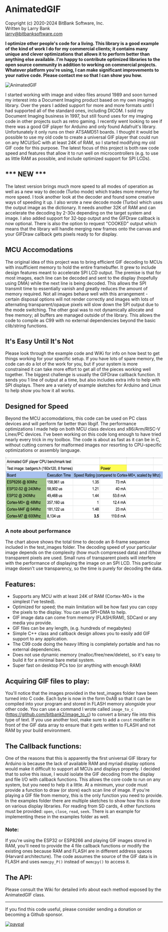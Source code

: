 AnimatedGIF
===========

Copyright (c) 2020-2024 BitBank Software, Inc.<br>
Written by Larry Bank<br>
larry@bitbanksoftware.com<br>

**I optimize other people's code for a living. This library is a good example of the kind of work I do for my commercial clients; it contains many unique and clever optimizations that allows it to perform better than anything else available. I'm happy to contribute optimized libraries to the open source community in addition to working on commercial projects. Whatever platform you're using, I can make significant improvements to your native code. Please contact me so that I can show you how.**

![AnimatedGIF](/demo.jpg?raw=true "AnimatedGIF")

I started working with image and video files around 1989 and soon turned my interest into a Document Imaging product based on my own imaging library. Over the years I added support for more and more formats until I had supported all of the standard ones, including DICOM. I sold my Document Imaging business in 1997, but still found uses for my imaging code in other projects such as retro gaming. I recently went looking to see if there was a good GIF player for Arduino and only found Adafruit's library. Unfortunately it only runs on their ATSAMD51 boards. I thought it would be possible to use my old code to create a universal GIF player that could run on any MCU/SoC with at least 24K of RAM, so I started modifying my old GIF code for this purpose. The latest focus of this project is both raw code speed and features that allow it to run well on microcontrollers (e.g. to use as little RAM as possible, and include optimized support for SPI LCDs).

*** NEW ***
-----------
The latest version brings much more speed to all modes of operation as well as a new way to decode (Turbo mode) which trades more memory for more speed. I took another look at the decoder and found some creative ways of speeding it up. I also wrote a new decode mode (Turbo) which uses the output image as the dictionary. It needs another 32K of RAM and can accelerate the decoding by 2-30x depending on the target system and image. I also added support for 32-bpp output and the GIFDraw callback is now optional. There is also the option to request "COOKED" output which means that the library will handle merging new frames onto the canvas and your GIFDraw callback gets pixels ready to for display.

MCU Accomodations
-----------------

The original idea of this project was to bring efficient GIF decoding to MCUs with insufficient memory to hold the entire framebuffer. It grew to include design features meant to accelerate SPI LCD output. The premise is that for most images, each line can be decoded and sent to the display (hopefully using DMA) while the next line is being decoded. This allows the SPI transmit time to essentially vanish and greatly reduces the amount of memory required. Not all images behave well with this arrangement - certain disposal options will not render correctly and images with lots of alternating transparent/opaque pixels will slow down the SPI output due to the mode switching. The other goal was to not dynamically allocate and free memory; all buffers are managed outside of the library. This allows the code to compile as C99 with no external dependencies beyond the basic clib/string functions.

It's Easy Until It's Not
------------------------
Please look through the example code and WiKi for info on how best to get things working for your specific setup. If you have lots of spare memory, the code can do a lot of the work for you, but if your system is more constrained it can take more effort to get all of the pieces working well together. The biggest challenge is usually the GIFDraw callback function. It sends you 1 line of output at a time, but also includes extra info to help with SPI displays. There are a variety of example sketches for Arduino and Linux to help show you how it all works.

Designed for Speed
------------------

Beyond the MCU accomodations, this code can be used on PC class devices and will perform far better than libgif. The performance optimizations I made help on both MCU class devices and x86/Arm/RISC-V Linex/PC devices. I've been working on this code long enough to have tried nearly every trick in my toolbox. The code is about as fast as it can be in C, without cutting corners for malformed images nor resorting to CPU-specific optimizations or assembly language.

<p align="center">
  <img width="600" height="200" src="perf.png">
</p>

### A note about performance

The chart above shows the total time to decode an 8-frame sequence included in the test_images folder. The decoding speed of your particular image depends on the complexity (how much compressed data) and if/how transparent pixels are used. Small runs of transparent pixels will interfere with the performance of displaying the image on an SPI LCD. This particular image doesn't use transparency, so the time is purely for decoding the data.

Features:
---------

- Supports any MCU with at least 24K of RAM (Cortex-M0+ is the simplest I've tested).
- Optimized for speed; the main limitation will be how fast you can copy the pixels to the display. You can use SPI+DMA to help.
- GIF image data can come from memory (FLASH/RAM), SDCard or any media you provide.
- GIF files can be any length, (e.g. hundreds of megabytes)
- Simple C++ class and callback design allows you to easily add GIF support to any application.
- The C99 code doing the heavy lifting is completely portable and has no external dependencies.
- Does not use dynamic memory (malloc/free/new/delete), so it's easy to build it for a minimal bare metal system.
- Super fast on desktop PCs too (or anything with enough RAM)

Acquiring GIF files to play:
----------------------------

You'll notice that the images provided in the test_images folder have been turned into C code. Each byte is now in the form 0xAB so that it can be compiled into your program and stored in FLASH memory alongside your other code. You can use a command I wrote called `image_to_c` (https://github.com/bitbank2/image_to_c) to convert a binary file into this type of text. If you use another tool, make sure to add a `const` modifier in front of the GIF data array to ensure that it gets written to FLASH and not RAM by your build environment.

The Callback functions:
-----------------------

One of the reasons that this is apparently the first universal GIF library for Arduino is because the lack of available RAM and myriad display options would make it difficult to support all MCUs and displays properly. I decided that to solve this issue, I would isolate the GIF decoding from the display and file I/O with callback functions. This allows the core code to run on any system, but you need to help it a little. At a minimum, your code must provide a function to draw (or store) each scan line of image. If you're playing a GIF file from memory, this is the only function you need to provide. In the examples folder there are multiple sketches to show how this is done on various display libraries. For reading from SD cards, 4 other functions must be provided: `open`, `close`, `read`, `seek`. There is an example for implementing these in the examples folder as well.

### Note:

If you're using the ESP32 or ESP8266 and playing GIF images stored in RAM, you'll need to provide the 4 file callback functions or modify the existing ones because RAM and FLASH are in different address spaces (Harvard architecture). The code assumes the source of the GIF data is in FLASH and uses `memcpy_P()` instead of `memcpy()` to access it.

The API:
--------

Please consult the Wiki for detailed info about each method exposed by the AnimatedGIF class.

---

If you find this code useful, please consider sending a donation or becoming a Github sponsor.

[![paypal](https://www.paypalobjects.com/en_US/i/btn/btn_donateCC_LG.gif)](https://www.paypal.com/cgi-bin/webscr?cmd=_s-xclick&hosted_button_id=SR4F44J2UR8S4)

